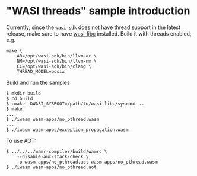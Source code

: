 # "WASI threads" sample introduction

Currently, since the `wasi-sdk` does not have thread support in the latest release, make sure to have [wasi-libc](https://github.com/WebAssembly/wasi-libc) installed. Build it with threads enabled, e.g.

```shell
make \
    AR=/opt/wasi-sdk/bin/llvm-ar \
    NM=/opt/wasi-sdk/bin/llvm-nm \
    CC=/opt/wasi-sdk/bin/clang \
    THREAD_MODEL=posix
```

Build and run the samples

```shell
$ mkdir build
$ cd build
$ cmake -DWASI_SYSROOT=/path/to/wasi-libc/sysroot ..
$ make
...
$ ./iwasm wasm-apps/no_pthread.wasm
...
$ ./iwasm wasm-apps/exception_propagation.wasm
```

To use AOT:

```shell
$ ../../../wamr-compiler/build/wamrc \
    --disable-aux-stack-check \
    -o wasm-apps/no_pthread.aot wasm-apps/no_pthread.wasm
$ ./iwasm wasm-apps/no_pthread.aot
```
